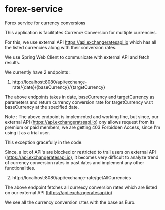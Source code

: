 # forex-service
Forex service for currency conversions


This application is facilitates Currency Conversion for multiple currencies. 

For this, we use external API https://api.exchangeratesapi.io which has all the listed currencies along with their conversion rates.

We use Spring Web Client to communicate with external API and fetch results.

We currently have 2 endpoints :

1) http://localhost:8080/api/exchange-rate/{date}/{baseCurrency}/{targetCurrency}

The above endpoints takes in date, baseCurrency and targetCurrency as parameters and return currency conversion rate 
for targetCurrency w.r.t baseCurrency at the specified date.

Note : The above endpoint is implemented and working fine, but since, our external API (https://api.exchangeratesapi.io)
ony allows request from its premium or paid members, we are getting 403 Forbidden Access, since I'm using it as a trial user.

This exception gracefully in the code.

Since, a lot of API's are blocked or restricted to trail users on external API (https://api.exchangeratesapi.io), it becomes 
very difficult to analyze trend of currency conversion rates in past dates and implement any other functionalities.



2) http://localhost:8080/api/exchange-rate/getAllCurrencies

The above endpoint fetches all currency conversion rates which are listed on our external API (https://api.exchangeratesapi.io)

We see all the currency conversion rates with the base as Euro.
